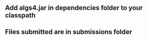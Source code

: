 ## Add algs4.jar in dependencies folder to your classpath

## Files submitted are in submissions folder